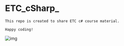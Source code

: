 # ETC_cSharp_

    This repo is created to share ETC c# course material.

    Happy coding!
    
![img](https://images.unsplash.com/photo-1632594737623-bea601083890?auto=format&fit=crop&q=80&w=1000&ixlib=rb-4.0.3&ixid=M3wxMjA3fDB8MHxzZWFyY2h8OHx8c3RhcnQlMjBqb3VybmV5fGVufDB8fDB8fHww)
